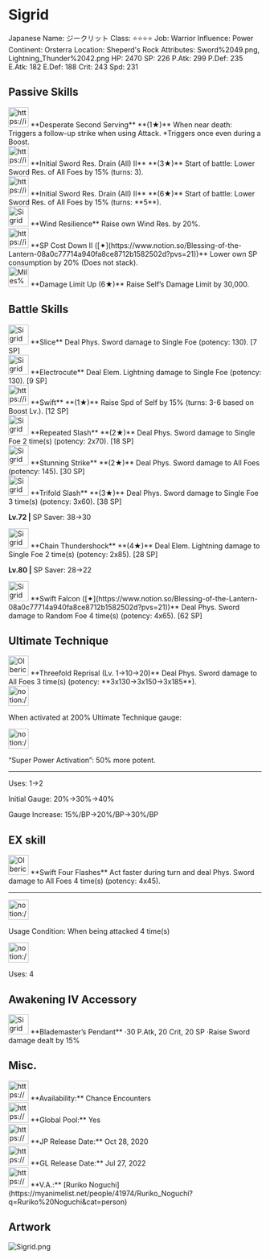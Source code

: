 # Sigrid

Japanese Name: ジークリット
Class: ⭐️⭐️⭐️⭐️
Job: Warrior
Influence: Power
Continent: Orsterra
Location: Sheperd's Rock
Attributes: Sword%2049.png, Lightning_Thunder%2042.png
HP: 2470
SP: 226
P.Atk: 299
P.Def: 235
E.Atk: 182
E.Def: 188
Crit: 243
Spd: 231

## Passive Skills

<aside>
<img src="https://img.game8.jp/7623365/ae3a0e8744b1fa41b569d4be5e69a30a.png/show" alt="https://img.game8.jp/7623365/ae3a0e8744b1fa41b569d4be5e69a30a.png/show" width="40px" /> **Desperate Second Serving** **(1★)**
When near death: Triggers a follow-up strike when using Attack. *Triggers once even during a Boost.

</aside>

<aside>
<img src="https://img.game8.jp/6523346/f4f1488d815a7e5ed01daed6217b6afb.jpeg/show" alt="https://img.game8.jp/6523346/f4f1488d815a7e5ed01daed6217b6afb.jpeg/show" width="40px" /> **Initial Sword Res. Drain (All) II** **(3★)**
Start of battle: Lower Sword Res. of All Foes by 15% (turns: 3).

<aside>
<img src="https://img.game8.jp/6523346/f4f1488d815a7e5ed01daed6217b6afb.jpeg/show" alt="https://img.game8.jp/6523346/f4f1488d815a7e5ed01daed6217b6afb.jpeg/show" width="40px" /> **Initial Sword Res. Drain (All) II** **(6★)**
Start of battle: Lower Sword Res. of All Foes by 15% (turns: **5**).

</aside>

</aside>

<aside>
<img src="Sigrid%20e8c2139a028b4923bbbb37496dfb9751/Wind_Resilience.png" alt="Sigrid%20e8c2139a028b4923bbbb37496dfb9751/Wind_Resilience.png" width="40px" /> **Wind Resilience**
Raise own Wind Res. by 20%.

</aside>

<aside>
<img src="https://img.game8.jp/7217332/b01417a0bfe8a3ecc2e6ac60df45fb5b.png/show" alt="https://img.game8.jp/7217332/b01417a0bfe8a3ecc2e6ac60df45fb5b.png/show" width="40px" /> **SP Cost Down II ([✦](https://www.notion.so/Blessing-of-the-Lantern-08a0c77714a940fa8ce8712b1582502d?pvs=21))**
Lower own SP consumption by 20% (Does not stack).

</aside>

<aside>
<img src="Miles%202d1baafa39204bac8149332468543b1f/Damage_Cap_Up.png" alt="Miles%202d1baafa39204bac8149332468543b1f/Damage_Cap_Up.png" width="40px" /> **Damage Limit Up (6★)**
Raise Self’s Damage Limit by 30,000.

</aside>

## Battle Skills

<aside>
<img src="Sigrid%20e8c2139a028b4923bbbb37496dfb9751/Sword.png" alt="Sigrid%20e8c2139a028b4923bbbb37496dfb9751/Sword.png" width="40px" /> **Slice**
Deal Phys. Sword damage to Single Foe (potency: 130). [7 SP]

</aside>

<aside>
<img src="Sigrid%20e8c2139a028b4923bbbb37496dfb9751/Lightning_Thunder.png" alt="Sigrid%20e8c2139a028b4923bbbb37496dfb9751/Lightning_Thunder.png" width="40px" /> **Electrocute**
Deal Elem. Lightning damage to Single Foe (potency: 130). [9 SP]

</aside>

<aside>
<img src="https://img.game8.jp/6909195/fb1af3b553f4112d4403e0f7452fd2a2.png/show" alt="https://img.game8.jp/6909195/fb1af3b553f4112d4403e0f7452fd2a2.png/show" width="40px" /> **Swift** **(1★)**
Raise Spd of Self by 15% (turns: 3-6 based on Boost Lv.). [12 SP]

</aside>

<aside>
<img src="Sigrid%20e8c2139a028b4923bbbb37496dfb9751/Sword%201.png" alt="Sigrid%20e8c2139a028b4923bbbb37496dfb9751/Sword%201.png" width="40px" /> **Repeated Slash** **(2★)**
Deal Phys. Sword damage to Single Foe 2 time(s) (potency: 2x70). [18 SP]

</aside>

<aside>
<img src="Sigrid%20e8c2139a028b4923bbbb37496dfb9751/Sword%202.png" alt="Sigrid%20e8c2139a028b4923bbbb37496dfb9751/Sword%202.png" width="40px" /> **Stunning Strike** **(2★)**
Deal Phys. Sword damage to All Foes (potency: 145). [30 SP]

</aside>

<aside>
<img src="Sigrid%20e8c2139a028b4923bbbb37496dfb9751/Sword%203.png" alt="Sigrid%20e8c2139a028b4923bbbb37496dfb9751/Sword%203.png" width="40px" /> **Trifold Slash** **(3★)**
Deal Phys. Sword damage to Single Foe 3 time(s) (potency: 3x60). [38 SP]

**Lv.72 |** SP Saver: 38→30

</aside>

<aside>
<img src="Sigrid%20e8c2139a028b4923bbbb37496dfb9751/Lightning_Thunder%201.png" alt="Sigrid%20e8c2139a028b4923bbbb37496dfb9751/Lightning_Thunder%201.png" width="40px" /> **Chain Thundershock** **(4★)**
Deal Elem. Lightning damage to Single Foe 2 time(s) (potency: 2x85). [28 SP]

**Lv.80 |** SP Saver: 28→22

</aside>

<aside>
<img src="Sigrid%20e8c2139a028b4923bbbb37496dfb9751/Sword%204.png" alt="Sigrid%20e8c2139a028b4923bbbb37496dfb9751/Sword%204.png" width="40px" /> **Swift Falcon ([✦](https://www.notion.so/Blessing-of-the-Lantern-08a0c77714a940fa8ce8712b1582502d?pvs=21))**
Deal Phys. Sword damage to Random Foe 4 time(s) (potency: 4x65). [62 SP]

</aside>

## Ultimate Technique

<aside>
<img src="Olberic%20042d570f89724450960dad310c49cd7a/Sword%203.png" alt="Olberic%20042d570f89724450960dad310c49cd7a/Sword%203.png" width="40px" /> **Threefold Reprisal (Lv. 1→10→20)**
Deal Phys. Sword damage to All Foes 3 time(s) (potency: **3x130→3x150→3x185**).

<aside>
<img src="notion://custom_emoji/2482af5e-3bb7-4af8-a110-df4150e44521/137ebbc6-5396-80a2-a199-007a067e9993" alt="notion://custom_emoji/2482af5e-3bb7-4af8-a110-df4150e44521/137ebbc6-5396-80a2-a199-007a067e9993" width="40px" />

When activated at 200% Ultimate Technique gauge:

<aside>
<img src="notion://custom_emoji/2482af5e-3bb7-4af8-a110-df4150e44521/193ebbc6-5396-8035-8eea-007a52e85f9d" alt="notion://custom_emoji/2482af5e-3bb7-4af8-a110-df4150e44521/193ebbc6-5396-8035-8eea-007a52e85f9d" width="40px" />

“Super Power Activation”: 50% more potent.

</aside>

</aside>

---

Uses:
1→2

Initial Gauge:
20%→30%→40%

Gauge Increase:
15%/BP→20%/BP→30%/BP

</aside>

## EX skill

<aside>
<img src="Olberic%20042d570f89724450960dad310c49cd7a/Sword%203.png" alt="Olberic%20042d570f89724450960dad310c49cd7a/Sword%203.png" width="40px" /> **Swift Four Flashes**
Act faster during turn and deal Phys. Sword damage to All Foes 4 time(s) (potency: 4x45).

---

<aside>
<img src="notion://custom_emoji/2482af5e-3bb7-4af8-a110-df4150e44521/137ebbc6-5396-802c-b9bc-007a54884b6f" alt="notion://custom_emoji/2482af5e-3bb7-4af8-a110-df4150e44521/137ebbc6-5396-802c-b9bc-007a54884b6f" width="40px" />

Usage Condition: When being attacked 4 time(s)

</aside>

<aside>
<img src="notion://custom_emoji/2482af5e-3bb7-4af8-a110-df4150e44521/137ebbc6-5396-80ba-9f36-007a936447ac" alt="notion://custom_emoji/2482af5e-3bb7-4af8-a110-df4150e44521/137ebbc6-5396-80ba-9f36-007a936447ac" width="40px" />

Uses: 4

</aside>

</aside>

## Awakening IV Accessory

<aside>
<img src="Sigrid%20e8c2139a028b4923bbbb37496dfb9751/Awakening_IV.png" alt="Sigrid%20e8c2139a028b4923bbbb37496dfb9751/Awakening_IV.png" width="40px" /> **Blademaster’s Pendant**
·30 P.Atk, 20 Crit, 20 SP
·Raise Sword damage dealt by 15%

</aside>

## Misc.

<aside>
<img src="https://www.notion.so/icons/gift_gray.svg" alt="https://www.notion.so/icons/gift_gray.svg" width="40px" /> **Availability:** Chance Encounters

</aside>

<aside>
<img src="https://www.notion.so/icons/globe_gray.svg" alt="https://www.notion.so/icons/globe_gray.svg" width="40px" /> **Global Pool:** Yes

</aside>

<aside>
<img src="https://www.notion.so/icons/calendar_red.svg" alt="https://www.notion.so/icons/calendar_red.svg" width="40px" /> **JP Release Date:**
Oct 28, 2020

</aside>

<aside>
<img src="https://www.notion.so/icons/calendar_blue.svg" alt="https://www.notion.so/icons/calendar_blue.svg" width="40px" /> **GL Release Date:**
Jul 27, 2022

</aside>

<aside>
<img src="https://www.notion.so/icons/microphone_gray.svg" alt="https://www.notion.so/icons/microphone_gray.svg" width="40px" /> **V.A.:** [Ruriko Noguchi](https://myanimelist.net/people/41974/Ruriko_Noguchi?q=Ruriko%20Noguchi&cat=person)

</aside>

## Artwork

![Sigrid.png](Sigrid%20e8c2139a028b4923bbbb37496dfb9751/Sigrid.png)